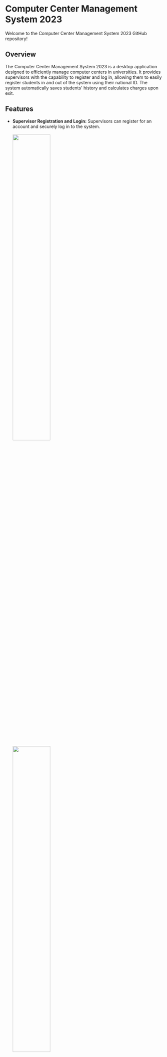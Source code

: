 # Computer Center Management System 2023

Welcome to the Computer Center Management System 2023 GitHub repository!

## Overview
The Computer Center Management System 2023 is a desktop application designed to efficiently manage computer centers in universities. It provides supervisors with the capability to register and log in, allowing them to easily register students in and out of the system using their national ID. The system automatically saves students' history and calculates charges upon exit.

## Features
- **Supervisor Registration and Login:** Supervisors can register for an account and securely log in to the system.<br/><br/>
  <image src= "https://github.com/cgmoreda/CCMS/blob/master/Screenshots/Screenshots/login.png" width ="50%" height = "50%" /> 
  <image src= "https://github.com/cgmoreda/CCMS/blob/master/Screenshots/Screenshots/Register%202%20.png" width ="50%" height = "50%" /> 
- **Student Registration:** Supervisors can register students into the system using their national ID.<br/><br/>
  <image src= "https://github.com/cgmoreda/CCMS/blob/master/Screenshots/Screenshots/New%20student.png" width ="50%" height = "50%" /> 
- **Student Check-In/Check-Out:** Supervisors can easily check students in and out of the computer center.<br/><br/>
  <image src= "https://github.com/cgmoreda/CCMS/blob/master/Screenshots/Screenshots/Dashboard%202.png" width ="50%" height = "50%" /> 
- **Automatic History Saving:** The system automatically saves students' history, facilitating tracking and management.<br/><br/>
  <image src= "https://github.com/cgmoreda/CCMS/blob/master/Screenshots/Screenshots/History%20.png" width ="50%" height = "50%" /> 
- **Print Features:** The system Calculates the number of papers printed for each student and adds it to the total charge.<br/><br/>
  <image src= "https://github.com/cgmoreda/CCMS/blob/master/Screenshots/Screenshots/Print%20.png" width ="50%" height = "50%" /> 
- **Charge Calculation:** Charges are automatically calculated based on students' usage upon exit.<br/><br/>
  <image src= "https://github.com/cgmoreda/CCMS/blob/master/Screenshots/Screenshots/Charge%20Calculation.png" width ="50%" height = "50%" />
- **Charge Configuration:** Administrators can customize hourly rates, paper prices, currency, and rounding options to tailor billing practices.<br/><br/>
  <image src= "https://github.com/cgmoreda/CCMS/blob/master/Screenshots/Screenshots/Configure%20.png" width ="50%" height = "50%" /> 
## Technologies Used
- **C#:** The primary programming language used for development.
- **.NET:** The framework utilized for building the desktop application.
- **Object-Oriented Programming (OOP):** Design paradigm used to structure the application.
- **SQL Server:** Database management system used for storing and managing data on server-side.
- **SQL lite:** Database management system used for storing and managing data on client-side.

## Setup Instructions
1. Clone the repository to your local machine.
   ```
   git clone https://github.com/cgmoreda/CCMS.git
   ``` 
2. Open the solution file in Visual Studio.
3. Configure the SQL Server connection string in the application's configuration file.
4. Run the application.

## Contributors
- [Mohamed Reda](https://github.com/cgmoreda)
- [Mohamed Ramadan](https://github.com/Elaraby218)
- [Sherif Ashraf](https://github.com/ELglaly)
- [Omar Abdulrahman](https://github.com/Omar7001-B)
- [Mohamed Khaled](https://github.com/m10090)
- Mohamed Khalifa

## Additional Information
For any questions, issues, or suggestions, please feel free to [open an issue](https://github.com/cgmoreda/CCMS/issues) on GitHub.

Thank you for using Computer Center Management System 2023!
